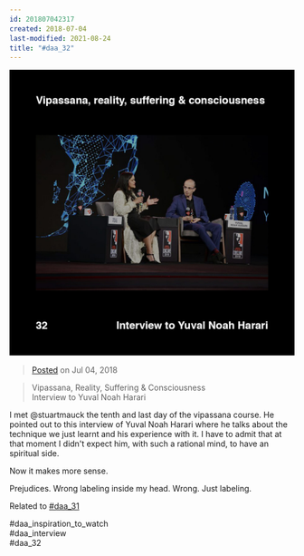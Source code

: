 ```yaml
---
id: 201807042317
created: 2018-07-04
last-modified: 2021-08-24
title: "#daa_32"
---
```

![](../assets/201807042317.jpg)

>[Posted]([[202106221357]]) on Jul 04, 2018

>Vipassana, Reality, Suffering & Consciousness  
>Interview to Yuval Noah Harari

I met @stuartmauck the tenth and last day of the vipassana course. He pointed out to this interview of Yuval Noah Harari where he talks about the technique we just learnt and his experience with it. I have to admit that at that moment I didn't expect him, with such a rational mind, to have an spiritual side.

Now it makes more sense.

Prejudices. Wrong labeling inside my head. Wrong. Just labeling.

Related to [#daa_31]([[201807042314]])

#daa_inspiration_to_watch  
#daa_interview  
#daa_32